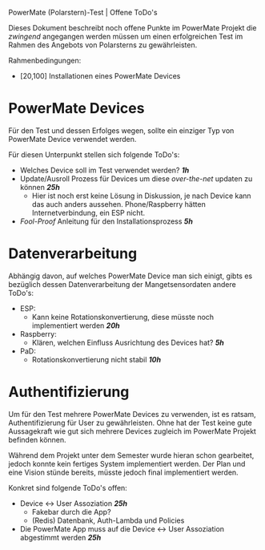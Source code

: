 PowerMate (Polarstern)-Test | Offene ToDo's

Dieses Dokument beschreibt noch offene Punkte im PowerMate Projekt die *zwingend* angegangen werden müssen um einen erfolgreichen Test im Rahmen des Angebots von Polarsterns zu gewährleisten.

Rahmenbedingungen:
- [20,100] Installationen eines PowerMate Devices

# PowerMate Devices
Für den Test und dessen Erfolges wegen, sollte ein einziger Typ von PowerMate Device verwendet werden.

Für diesen Unterpunkt stellen sich folgende ToDo's:
- Welches Device soll im Test verwendet werden? ***1h***
- Update/Ausroll Prozess für Devices um diese *over-the-net* updaten zu können ***25h***
  - Hier ist noch erst keine Lösung in Diskussion, je nach Device kann das auch anders aussehen. Phone/Raspberry hätten Internetverbindung, ein ESP nicht.
- *Fool-Proof* Anleitung für den Installationsprozess ***5h***

# Datenverarbeitung

Abhängig davon, auf welches PowerMate Device man sich einigt, gibts es bezüglich dessen Datenverarbeitung der Mangetsensordaten andere ToDo's:

- ESP:
  - Kann keine Rotationskonvertierung, diese müsste noch implementiert werden ***20h***
- Raspberry:
  - Klären, welchen Einfluss Ausrichtung des Devices hat? ***5h***
- PaD:
  - Rotationskonvertierung nicht stabil ***10h***

# Authentifizierung

Um für den Test mehrere PowerMate Devices zu verwenden, ist es ratsam, Authentifizierung für User zu gewährleisten. Ohne hat der Test keine gute Aussagekraft wie gut sich mehrere Devices zugleich im PowerMate Projekt befinden können.

Während dem Projekt unter dem Semester wurde hieran schon gearbeitet, jedoch konnte kein fertiges System implementiert werden. Der Plan und eine Vision stünde bereits, müsste jedoch final implementiert werden.

Konkret sind folgende ToDo's offen:
- Device <-> User Assoziation ***25h***
  - Fakebar durch die App?
  - (Redis) Datenbank, Auth-Lambda und Policies
- Die PowerMate App muss auf die Device <-> User Assoziation abgestimmt werden ***25h***
